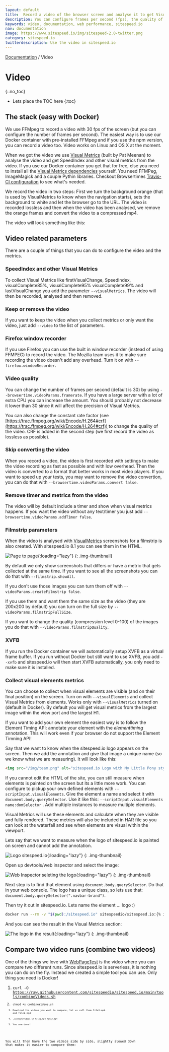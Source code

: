 ```yaml
---
layout: default
title:  Record a video of the browser screen and analyse it to get Visual Metrics.
description: You can configure frames per second (fps), the quality of the video and a couple of more things.
keywords: video, documentation, web performance, sitespeed.io
nav: documentation
image: https://www.sitespeed.io/img/sitespeed-2.0-twitter.png
category: sitespeed.io
twitterdescription: Use the video in sitespeed.io
---
```

[Documentation]({{site.baseurl}}/documentation/sitespeed.io/) / Video

# Video
{:.no_toc}

* Lets place the TOC here
{:toc}

## The stack (easy with Docker)
We use FFMpeg to record a video with 30 fps of the screen (but you can configure the number of frames per second). The easiest way is to use our Docker container with pre-installed FFMpeg and if you use the npm version, you can record a video too. Video works on Linux and OS X at the moment.

When we got the video we use [Visual Metrics](https://github.com/WPO-Foundation/visualmetrics) (built by Pat Meenan) to analyse the video and get SpeedIndex and other visual metrics from the video. If you use our Docker container you get that for free, else you need to install all the [Visual Metrics dependencies](https://github.com/sitespeedio/browsertime/blob/main/.travis.yml) yourself. You need FFMPeg, ImageMagick and a couple Pythin libraries. Checkout Browsertimes [Travis-CI configuration](https://github.com/sitespeedio/browsertime/blob/main/.travis.yml) to see what's needed.

We record the video in two steps: First we turn the background orange (that is used by VisualMetrics to know when the navigation starts), sets the background to white and let the browser go to the URL. The video is recorded lossless and then when the video has been analysed, we remove the orange frames and convert the video to a compressed mp4.

The video will look something like this:

<div class="youtube-player" data-id="djFy0YeQkCM"></div>

## Video related parameters
There are a couple of things that you can do to configure the video and the metrics.

### SpeedIndex and other Visual Metrics
To collect Visual Metrics like firstVisualChange, SpeedIndex, visualComplete85%, visualComplete95% visualComplete99% and lastVisualChange you add the parameter <code>--visualMetrics</code>. The video will then be recorded, analysed and then removed.

### Keep or remove the video
If you want to keep the video when you collect metrics or only want the video, just add <code>--video</code> to the list of parameters.

### Firefox window recorder
If you use Firefox you can use the built in window recorder (instead of using FFMPEG) to record the video. The Mozilla team uses it to make sure recording the video doesn't add any overhead. Turn it on with  <code>--firefox.windowRecorder</code>.

### Video quality
You can change the number of frames per second (default is 30) by using <code>--browsertime.videoParams.framerate</code>. If you have a large server with a lot of extra CPU you can increase the amount. You should probably not decrease it lower than 30 since it will affect the precision of Visual Metrics.

You can also change the constant rate factor (see [https://trac.ffmpeg.org/wiki/Encode/H.264#crf](https://trac.ffmpeg.org/wiki/Encode/H.264#crf)) to change the quality of the video. CRF is added in the second step (we first record the video as lossless as possible).

### Skip converting the video
When you record a video, the video is first recorded with settings to make the video recording as fast as possible and with low overhead. Then the video is converted to a format that better works in most video players. If you want to speed up your tests, you may want to remove the video convertion, you can do that with <code>--browsertime.videoParams.convert false</code>. 

### Remove timer and metrics from the video
The video will by default include a timer and show when visual metrics happens. If you want the video without any text/timer you just add <code>--browsertime.videoParams.addTimer false</code>.

### Filmstrip parameters
When the video is analysed with [VisualMetrics](https://github.com/WPO-Foundation/visualmetrics) screenshots for
a filmstrip is also created. With sitespeed.io 8.1 you can see them in the HTML.

![Page to page]({{site.baseurl}}/img/filmstrip-multiple-pages.jpg){:loading="lazy"}
{: .img-thumbnail}

By default we only show screenshots that differs or have a metric that gets collected at the same time. If you want to see all the screenshots you can do that with <code>--filmstrip.showAll</code>.

If you don't use those images you can turn them off with <code>--videoParams.createFilmstrip false</code>.

If you use them and want them the same size as the video (they are 200x200 by default) you can turn on the
full size by <code>--videoParams.filmstripFullSize</code>.

If you want to change the quality (compression level 0-100) of the images you do that with <code>--videoParams.filmstripQuality</code>.

### XVFB
If you run the Docker container we will automatically setup XVFB as a virtual frame buffer. If you run without Docker but still want to use XVFB, you add <code>--xvfb</code> and sitespeed.io will then start XVFB automatically, you only need to make sure it is installed.

### Collect visual elements metrics
You can choose to collect when visual elements are visible (and on their final position) on the screen. Turn on with <code>--visualElements</code> and collect Visual Metrics from elements. Works only with <code>--visualMetrics</code> turned on (default in Docker). By default you will get visual metrics from the largest image within the view port and the largest H1. 

If you want to add your own element the easiest way is to follow the Element Timing API: annotate your element with the *elementtiming* annotation. This will work even if your browser do not support the Element Timning API!

Say that we want to know when the sitespeed.io logo appears on the screen. Then we add the annotation and give that image a unique name (so we know what we are measuring). It will look like this:

```html
<img src="/img/team.png" alt="sitespeed.io Logo with My Little Pony style cats" elementtiming="logo">
```

If you cannot edit the HTML of the site, you can still measure when elements is painted on the screen but its a little more work. You can configure to pickup your own defined elements with <code>--scriptInput.visualElements</code>. Give the element a name and select it with <code>document.body.querySelector</code>. Use it like this: <code>--scriptInput.visualElements name:domSelector</code> . Add multiple instances to measure multiple elements. 

Visual Metrics will use these elements and calculate when they are visible and fully rendered. These metrics will also be included in HAR file so you can look at the waterfall and see when elements are visual within the viewport.

 
Lets say that we want to measure when the logo of sitespeed.io is painted on screen and cannot add the annotation.

![Logo sitespeed.io]({{site.baseurl}}/img/logo-example.jpg){:loading="lazy"}
{: .img-thumbnail}

Open up devtools/web inspector and select the image:

![Web Inspector seleting the logo]({{site.baseurl}}/img/web-inspector.png){:loading="lazy"}
{: .img-thumbnail}

Next step is to find that element using `document.body.querySelector`. Do that in your web console. The logo has a unique class, so lets use that:  `document.body.querySelector(".navbar-brand")`.

Then try it out in sitespeed.io. Lets name the element ... logo :)

```bash
docker run --rm -v "$(pwd):/sitespeed.io" sitespeedio/sitespeed.io:{% include version/sitespeed.io.txt %} -b chrome https://www.sitespeed.io/ --scriptInput.visualElements "logo:.navbar-brand"  --visualElements
```

And you can see the result in the Visual Metrics section:

![The logo in the result]({{site.baseurl}}/img/logo-result.jpg){:loading="lazy"}
{: .img-thumbnail}

## Compare two video runs (combine two videos)
One of the things we love with [WebPageTest](https://www.webpagetest.org/) is the video where you can compare two different runs. Since sitespeed.io is serverless, it is nothing you can do on the fly. Instead we created a simple tool you can use. Only thing you need is Docker!

1. <code>curl -O https://raw.githubusercontent.com/sitespeedio/sitespeed.io/main/tools/combineVideos.sh<code>
2. <code>chmod +x combineVideos.sh<code>
3. Download the videos you want to compare, let us call them file1.mp4 and file2.mp4
4. <code>./combineVideos.sh file1.mp4 file2.mp4 </code>
5. You are done!

You will then have the two videos side by side, slightly slowed down that makes it easier to compare them:
<div class="youtube-player" data-id="xH0jRpM2nK8"></div>

